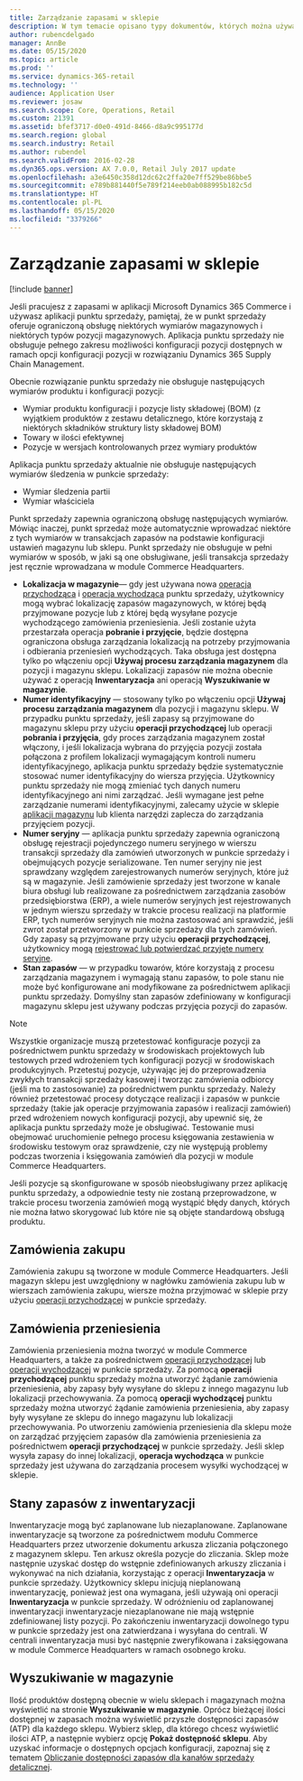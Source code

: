 ```yaml
---
title: Zarządzanie zapasami w sklepie
description: W tym temacie opisano typy dokumentów, których można używać do zarządzania zapasami.
author: rubencdelgado
manager: AnnBe
ms.date: 05/15/2020
ms.topic: article
ms.prod: ''
ms.service: dynamics-365-retail
ms.technology: ''
audience: Application User
ms.reviewer: josaw
ms.search.scope: Core, Operations, Retail
ms.custom: 21391
ms.assetid: bfef3717-d0e0-491d-8466-d8a9c995177d
ms.search.region: global
ms.search.industry: Retail
ms.author: rubendel
ms.search.validFrom: 2016-02-28
ms.dyn365.ops.version: AX 7.0.0, Retail July 2017 update
ms.openlocfilehash: a3e6450c358d12dc62c2ffa20e7ff529be86bbe5
ms.sourcegitcommit: e789b881440f5e789f214eeb0ab088995b182c5d
ms.translationtype: HT
ms.contentlocale: pl-PL
ms.lasthandoff: 05/15/2020
ms.locfileid: "3379266"
---
```

# <a name="store-inventory-management"></a>Zarządzanie zapasami w sklepie

[!include [banner](includes/banner.md)]

Jeśli pracujesz z zapasami w aplikacji Microsoft Dynamics 365 Commerce i używasz aplikacji punktu sprzedaży, pamiętaj, że w punkt sprzedaży oferuje ograniczoną obsługę niektórych wymiarów magazynowych i niektórych typów pozycji magazynowych. Aplikacja punktu sprzedaży nie obsługuje pełnego zakresu możliwości konfiguracji pozycji dostępnych w ramach opcji konfiguracji pozycji w rozwiązaniu Dynamics 365 Supply Chain Management.

Obecnie rozwiązanie punktu sprzedaży nie obsługuje następujących wymiarów produktu i konfiguracji pozycji:

- Wymiar produktu konfiguracji i pozycje listy składowej (BOM) (z wyjątkiem produktów z zestawu detalicznego, które korzystają z niektórych składników struktury listy składowej BOM)
- Towary w ilości efektywnej
- Pozycje w wersjach kontrolowanych przez wymiary produktów

Aplikacja punktu sprzedaży aktualnie nie obsługuje następujących wymiarów śledzenia w punkcie sprzedaży:

- Wymiar śledzenia partii
- Wymiar właściciela

Punkt sprzedaży zapewnia ograniczoną obsługę następujących wymiarów. Mówiąc inaczej, punkt sprzedaż może automatycznie wprowadzać niektóre z tych wymiarów w transakcjach zapasów na podstawie konfiguracji ustawień magazynu lub sklepu. Punkt sprzedaży nie obsługuje w pełni wymiarów w sposób, w jaki są one obsługiwane, jeśli transakcja sprzedaży jest ręcznie wprowadzana w module Commerce Headquarters. 

- **Lokalizacja w magazynie**— gdy jest używana nowa [operacja przychodząca](https://docs.microsoft.com/dynamics365/commerce/pos-inbound-inventory-operation) i [operacja wychodząca](https://docs.microsoft.com/dynamics365/commerce/pos-outbound-inventory-operation) punktu sprzedaży, użytkownicy mogą wybrać lokalizację zapasów magazynowych, w której będą przyjmowane pozycje lub z której będą wysyłane pozycje wychodzącego zamówienia przeniesienia. Jeśli zostanie użyta przestarzała operacja **pobranie i przyjęcie**, będzie dostępna ograniczona obsługa zarządzania lokalizacją na potrzeby przyjmowania i odbierania przeniesień wychodzących. Taka obsługa jest dostępna tylko po włączeniu opcji **Używaj procesu zarządzania magazynem** dla pozycji i magazynu sklepu. Lokalizacji zapasów nie można obecnie używać z operacją **Inwentaryzacja** ani operacją **Wyszukiwanie w magazynie**.
- **Numer identyfikacyjny** — stosowany tylko po włączeniu opcji **Używaj procesu zarządzania magazynem** dla pozycji i magazynu sklepu. W przypadku punktu sprzedaży, jeśli zapasy są przyjmowane do magazynu sklepu przy użyciu **operacji przychodzącej** lub operacji **pobrania i przyjęcia**, gdy proces zarządzania magazynem został włączony, i jeśli lokalizacja wybrana do przyjęcia pozycji została połączona z profilem lokalizacji wymagającym kontroli numeru identyfikacyjnego, aplikacja punktu sprzedaży będzie systematycznie stosować numer identyfikacyjny do wiersza przyjęcia. Użytkownicy punktu sprzedaży nie mogą zmieniać tych danych numeru identyfikacyjnego ani nimi zarządzać. Jeśli wymagane jest pełne zarządzanie numerami identyfikacyjnymi, zalecamy użycie w sklepie [aplikacji magazynu](https://docs.microsoft.com/dynamics365/supply-chain/warehousing/install-configure-warehousing-app) lub klienta narzędzi zaplecza do zarządzania przyjęciem pozycji.
- **Numer seryjny** — aplikacja punktu sprzedaży zapewnia ograniczoną obsługę rejestracji pojedynczego numeru seryjnego w wierszu transakcji sprzedaży dla zamówień utworzonych w punkcie sprzedaży i obejmujących pozycje serializowane. Ten numer seryjny nie jest sprawdzany względem zarejestrowanych numerów seryjnych, które już są w magazynie. Jeśli zamówienie sprzedaży jest tworzone w kanale biura obsługi lub realizowane za pośrednictwem zarządzania zasobów przedsiębiorstwa (ERP), a wiele numerów seryjnych jest rejestrowanych w jednym wierszu sprzedaży w trakcie procesu realizacji na platformie ERP, tych numerów seryjnych nie można zastosować ani sprawdzić, jeśli zwrot został przetworzony w punkcie sprzedaży dla tych zamówień. Gdy zapasy są przyjmowane przy użyciu **operacji przychodzącej**, użytkownicy mogą [rejestrować lub potwierdzać przyjęte numery seryjne](https://docs.microsoft.com/dynamics365/commerce/pos-serialized-items).
- **Stan zapasów** — w przypadku towarów, które korzystają z procesu zarządzania magazynem i wymagają stanu zapasów, to pole stanu nie może być konfigurowane ani modyfikowane za pośrednictwem aplikacji punktu sprzedaży. Domyślny stan zapasów zdefiniowany w konfiguracji magazynu sklepu jest używany podczas przyjęcia pozycji do zapasów.

> [!NOTE]
> Wszystkie organizacje muszą przetestować konfiguracje pozycji za pośrednictwem punktu sprzedaży w środowiskach projektowych lub testowych przed wdrożeniem tych konfiguracji pozycji w środowiskach produkcyjnych. Przetestuj pozycje, używając jej do przeprowadzenia zwykłych transakcji sprzedaży kasowej i tworząc zamówienia odbiorcy (jeśli ma to zastosowanie) za pośrednictwem punktu sprzedaży. Należy również przetestować procesy dotyczące realizacji i zapasów w punkcie sprzedaży (takie jak operacje przyjmowania zapasów i realizacji zamówień) przed wdrożeniem nowych konfiguracji pozycji, aby upewnić się, że aplikacja punktu sprzedaży może je obsługiwać. Testowanie musi obejmować uruchomienie pełnego procesu księgowania zestawienia w środowisku testowym oraz sprawdzenie, czy nie występują problemy podczas tworzenia i księgowania zamówień dla pozycji w module Commerce Headquarters.
>
> Jeśli pozycje są skonfigurowane w sposób nieobsługiwany przez aplikację punktu sprzedaży, a odpowiednie testy nie zostaną przeprowadzone, w trakcie procesu tworzenia zamówień mogą wystąpić błędy danych, których nie można łatwo skorygować lub które nie są objęte standardową obsługą produktu.

## <a name="purchase-orders"></a>Zamówienia zakupu

Zamówienia zakupu są tworzone w module Commerce Headquarters. Jeśli magazyn sklepu jest uwzględniony w nagłówku zamówienia zakupu lub w wierszach zamówienia zakupu, wiersze można przyjmować w sklepie przy użyciu [operacji przychodzącej](https://docs.microsoft.com/dynamics365/commerce/pos-inbound-inventory-operation) w punkcie sprzedaży. 

## <a name="transfer-orders"></a>Zamówienia przeniesienia

Zamówienia przeniesienia można tworzyć w module Commerce Headquarters, a także za pośrednictwem [operacji przychodzącej](https://docs.microsoft.com/dynamics365/commerce/pos-inbound-inventory-operation) lub [operacji wychodzącej](https://docs.microsoft.com/dynamics365/commerce/pos-outbound-inventory-operation) w punkcie sprzedaży. Za pomocą **operacji przychodzącej** punktu sprzedaży można utworzyć żądanie zamówienia przeniesienia, aby zapasy były wysyłane do sklepu z innego magazynu lub lokalizacji przechowywania. Za pomocą **operacji wychodzącej** punktu sprzedaży można utworzyć żądanie zamówienia przeniesienia, aby zapasy były wysyłane ze sklepu do innego magazynu lub lokalizacji przechowywania. Po utworzeniu zamówienia przeniesienia dla sklepu może on zarządzać przyjęciem zapasów dla zamówienia przeniesienia za pośrednictwem **operacji przychodzącej** w punkcie sprzedaży. Jeśli sklep wysyła zapasy do innej lokalizacji, **operacja wychodząca** w punkcie sprzedaży jest używana do zarządzania procesem wysyłki wychodzącej w sklepie.

## <a name="stock-counts"></a>Stany zapasów z inwentaryzacji

Inwentaryzacje mogą być zaplanowane lub niezaplanowane. Zaplanowane inwentaryzacje są tworzone za pośrednictwem modułu Commerce Headquarters przez utworzenie dokumentu arkusza zliczania połączonego z magazynem sklepu. Ten arkusz określa pozycje do zliczania. Sklep może następnie uzyskać dostęp do wstępnie zdefiniowanych arkuszy zliczania i wykonywać na nich działania, korzystając z operacji **Inwentaryzacja** w punkcie sprzedaży. Użytkownicy sklepu inicjują nieplanowaną inwentaryzację, ponieważ jest ona wymagana, jeśli używają oni operacji **Inwentaryzacja** w punkcie sprzedaży. W odróżnieniu od zaplanowanej inwentaryzacji inwentaryzacje niezaplanowane nie mają wstępnie zdefiniowanej listy pozycji. Po zakończeniu inwentaryzacji dowolnego typu w punkcie sprzedaży jest ona zatwierdzana i wysyłana do centrali. W centrali inwentaryzacja musi być następnie zweryfikowana i zaksięgowana w module Commerce Headquarters w ramach osobnego kroku.

## <a name="inventory-lookup"></a>Wyszukiwanie w magazynie

Ilość produktów dostępną obecnie w wielu sklepach i magazynach można wyświetlić na stronie **Wyszukiwanie w magazynie**. Oprócz bieżącej ilości dostępnej w zapasach można wyświetlić przyszłe dostępności zapasów (ATP) dla każdego sklepu. Wybierz sklep, dla którego chcesz wyświetlić ilości ATP, a następnie wybierz opcję **Pokaż dostępność sklepu**. Aby uzyskać informacje o dostępnych opcjach konfiguracji, zapoznaj się z tematem [Obliczanie dostępności zapasów dla kanałów sprzedaży detalicznej](https://docs.microsoft.com/dynamics365/commerce/calculated-inventory-retail-channels).
